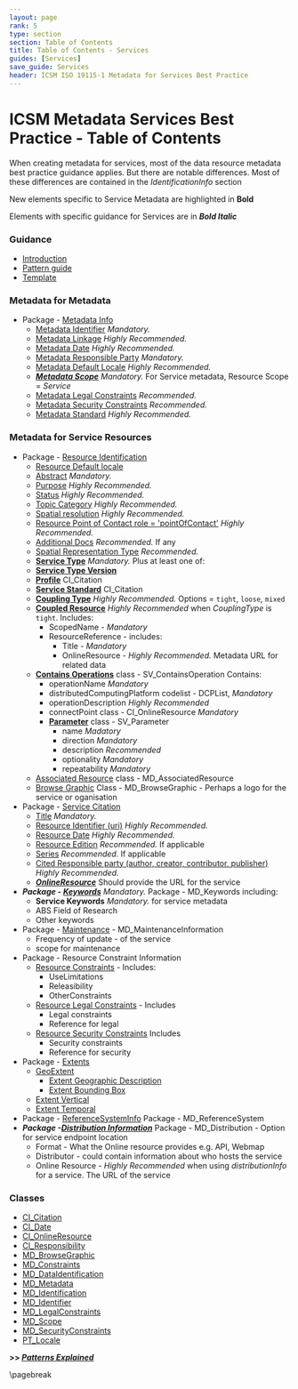 ```yaml
---
layout: page
rank: 5
type: section
section: Table of Contents
title: Table of Contents - Services
guides: [Services]
save_guide: Services
header: ICSM ISO 19115-1 Metadata for Services Best Practice
---
```

#  ICSM Metadata Services Best Practice - Table of Contents

When creating metadata for services, most of the data resource metadata best practice guidance applies. But there are notable differences. Most of these differences are contained in the *IdentificationInfo* section

New elements specific to Service Metadata are highlighted in **Bold**

Elements with specific guidance for Services are in **_Bold Italic_**

### Guidance
- [Introduction](./MetadataForServicesGuide)
- [Pattern guide](./PatternGuide)
- [Template](./Template)

### Metadata for Metadata
- Package - [Metadata Info](./class-MD_Metadata )  
  - [Metadata Identifier](./MetadataIdentifier)  *Mandatory.*
  - [Metadata Linkage](./MetadataLinkage)  *Highly Recommended.*
  - [Metadata Date](./MetadataDate)  *Highly Recommended.*
  - [Metadata Responsible Party](./MetadataContact)  *Mandatory.*
  - [Metadata Default Locale](./MetadataLocale)  *Highly Recommended.*
  - **_[Metadata Scope](./MetadataScope)_** *Mandatory.* For Service metadata, Resource Scope = *Service*
  - [Metadata Legal Constraints](./MetadataLegalConstraints) *Recommended.*
  - [Metadata Security Constraints](./MetadataSecurityConstraints) *Recommended.*
  - [Metadata Standard](./MetadataStandard) *Highly Recommended.*

  
### Metadata for Service Resources
- Package - [Resource Identification](./ServiceIdentification)
    - [Resource Default locale](./ResourceLocale)
    - [Abstract](./Abstract)  *Mandatory.*
    - [Purpose](./Purpose)  *Highly Recommended.*
    - [Status](./Status)  *Highly Recommended.*
    - [Topic Category](./TopicCategory)  *Highly Recommended.*
    - [Spatial resolution](./SpatialResolution)  *Highly Recommended.*
    - [Resource Point of Contact  role = 'pointOfContact'](./ResourcePointOfContact) *Highly Recommended.*
    - [Additional Docs](./AdditionalDocs)  *Recommended.* If any
    - [Spatial Representation Type](./SpatialRepresentationType)  *Recommended.*
  - **[Service Type](./ServiceType)**  *Mandatory.* Plus at least one of:
  - **[Service Type Version](./ServiceTypeVersion)**
  - **[Profile](./ServiceProfile)**  CI_Citation
  - **[Service Standard](./ServiceStandard)**  CI_Citation
  - **[Coupling Type](./CouplingType)** *Highly Recommended.* Options = `tight`, `loose`, `mixed`
  - **[Coupled Resource](./CoupledResource)** *Highly Recommended* when *CouplingType* is `tight`. Includes:  
    - ScopedName - *Mandatory*
    - ResourceReference - includes:
      - Title - *Mandatory*
      - OnlineResource - *Highly Recommended.* Metadata URL for related data
  - **[Contains Operations](./ContainsOperations)** class - SV_ContainsOperation   Contains:
    - operationName  *Mandatory*
    - distributedComputingPlatform  codelist - DCPList, *Mandatory*
    - operationDescription  *Highly Recommended*
    - connectPoint  class - CI_OnlineResource *Mandatory*
    - **[Parameter](./Parameter)** class - SV_Parameter
      - name  *Madatory*
      - direction  *Mandatory*
      - description *Recommended*
      - optionality  *Mandatory*
      - repeatability  *Mandatory*
  - [Associated Resource](./AssociatedResources)   class - MD_AssociatedResource
  - [Browse Graphic](./BrowseGraphic)  Class - MD_BrowseGraphic  - Perhaps a logo for the service or oganisation 
- Package - [Service Citation](./ResourceCitation) 
  - [Title](./ResourceTitle) *Mandatory.*
  - [Resource Identifier (uri)](./ResourceIdentifier) *Highly Recommended.*
  - [Resource Date](./ResourceDate) *Highly Recommended.*
  - [Resource Edition](./ResourceEdition) *Recommended.* If applicable
  - [Series](./ResourceSeries) *Recommended.* If applicable
  - [Cited Responsible party (author, creator, contributor, publisher)](./ResourceResponsibleParty) *Highly Recommended.*
  - **_[OnlineResource](./OnlineResource)_**  Should provide the URL for the service
- **_Package - [Keywords](./Keywords)_** *Mandatory.* Package - MD_Keywords  including:  
  - **Service Keywords** *Mandatory.* for service metadata
  - ABS Field of Research
  - Other keywords
- Package - [Maintenance](./Maintenance) -  MD_MaintenanceInformation   
  - Frequency of update - of the service
  - scope for maintenance
- Package - Resource Constraint Information
  - [Resource Constraints](./ResourceOtherConstraints) - Includes:
	- UseLimitations
	- Releasibility
	- OtherConstraints
  - [Resource Legal Constraints](./ResourceLegalConstraints) - Includes
	- Legal constraints
	- Reference for legal
  - [Resource Security Constraints](./ResourceSecurityConstraints) Includes
	- Security constraints
	- Reference for security
- Package - [Extents](./ResourceExtent)  
  - [GeoExtent](./GeographicExtent)
	- [Extent Geographic Description](./ExtentGeographicDescription)
	- [Extent Bounding Box](./ExtentBoundingBox)
  - [Extent Vertical](./VerticalExtent)
  - [Extent Temporal](./TemporalExtents) 
- Package - [ReferenceSystemInfo](./SpatialReferenceSystem)   Package - MD_ReferenceSystem
- **_Package -[Distribution Information](./DistributionInfo)_**   Package - MD_Distribution - Option for service endpoint location
  - Format - What the Online resource provides e.g. API, Webmap
  - Distributor - could contain information about who hosts the service
  - Online Resource - *Highly Recommended* when using  *distributionInfo* for a service. The URL of the service

### Classes 
- [CI_Citation](./class-CI_Citation)
- [CI_Date](./class-CI_Date)
- [CI_OnlineResource](./class-CI_OnlineResource)
- [CI_Responsibility](./class-CI_Responsibility)
- [MD_BrowseGraphic](./class-MD_BrowseGraphic)
- [MD_Constraints](./class-MD_Constraints)
- [MD_DataIdentification](./class-MD_DataIdentification)
- [MD_Metadata](./class-MD_Metadata)
- [MD_Identification](./class-MD_Identification)
- [MD_Identifier](./class-MD_Identifier)
- [MD_LegalConstraints](./class-MD_LegalConstraints)
- [MD_Scope](./class-MD_Scope) 
- [MD_SecurityConstraints](./class-MD_SecurityConstraints)
- [PT_Locale](./PT_Locale)

**>> [*Patterns Explained*](./PatternGuide)**

\pagebreak
